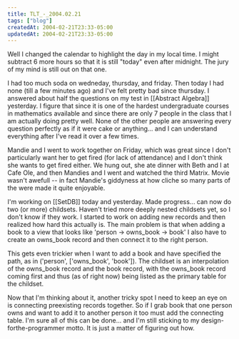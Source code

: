 ```yaml
---
title: TLT_-_2004.02.21
tags: ["blog"]
createdAt: 2004-02-21T23:33-05:00
updatedAt: 2004-02-21T23:33-05:00
---
```


Well I changed the calendar to highlight the day in my local time. I might subtract 6 more hours so that it is still "today" even after midnight. The jury of my mind is still out on that one.

I had too much soda on wedneday, thursday, and friday. Then today I had none (till a few minutes ago) and I've felt pretty bad since thursday. I answered about half the questions on my test in [[Abstract Algebra]] yesterday. I figure that since it is one of the hardest undergraduate courses in mathematics available and since there are only 7 people in the class that I am actually doing pretty well. None of the other people are answering every question perfectly as if it were cake or anything... and I can understand everything after I've read it over a few times.

Mandie and I went to work together on Friday, which was great since I don't particularly want her to get fired (for lack of attendance) and I don't think she wants to get fired either. We hung out, she ate dinner with Beth and I at Cafe Ole, and then Mandies and I went and watched the third Matrix. Movie wasn't awefull -- in fact Mandie's giddyness at how cliche so many parts of the were made it quite enjoyable.

I'm working on [[SetDB]] today and yesterday. Made progress... can now do two (or more) childsets. Haven't tried more deeply nested childsets yet, so I don't know if they work. I started to work on adding new records and then realized how hard this actually is. The main problem is that when adding a book to a view that looks like 'person -> owns_book -> book' I also have to create an owns_book record and then connect it to the right person.

This gets even trickier when I want to add a book and have specified the path, as in ('person', ['owns_book', 'book']). The childset is an interpolation of the owns_book record and the book record, with the owns_book record coming first and thus (as of right now) being listed as the primary table for the childset.

Now that I'm thinking about it, another tricky spot I need to keep an eye on is connecting preexisting records together. So if I grab book that one person owns and want to add it to another person it too must add the connecting table. I'm sure all of this can be done... and I'm still sticking to my design-forthe-programmer motto. It is just a matter of figuring out how.

